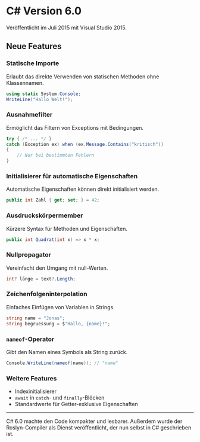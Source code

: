 # C# Version 6.0

Veröffentlicht im Juli 2015 mit Visual Studio 2015.

## Neue Features

### Statische Importe
Erlaubt das direkte Verwenden von statischen Methoden ohne Klassennamen.

```csharp
using static System.Console;
WriteLine("Hallo Welt!");
```

### Ausnahmefilter
Ermöglicht das Filtern von Exceptions mit Bedingungen.

```csharp
try { /* ... */ }
catch (Exception ex) when (ex.Message.Contains("kritisch"))
{
    // Nur bei bestimmten Fehlern
}
```

### Initialisierer für automatische Eigenschaften
Automatische Eigenschaften können direkt initialisiert werden.

```csharp
public int Zahl { get; set; } = 42;
```

### Ausdruckskörpermember
Kürzere Syntax für Methoden und Eigenschaften.

```csharp
public int Quadrat(int x) => x * x;
```

### Nullpropagator
Vereinfacht den Umgang mit null-Werten.

```csharp
int? länge = text?.Length;
```

### Zeichenfolgeninterpolation
Einfaches Einfügen von Variablen in Strings.

```csharp
string name = "Jonas";
string begruessung = $"Hallo, {name}!";
```

### `nameof`-Operator
Gibt den Namen eines Symbols als String zurück.

```csharp
Console.WriteLine(nameof(name)); // "name"
```

### Weitere Features
- Indexinitialisierer
- `await` in `catch`- und `finally`-Blöcken
- Standardwerte für Getter-exklusive Eigenschaften

---

C# 6.0 machte den Code kompakter und lesbarer. Außerdem wurde der Roslyn-Compiler als Dienst veröffentlicht, der nun selbst in C# geschrieben ist.